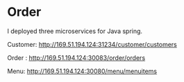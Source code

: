 # Order

I deployed three microservices for Java spring.

Customer:
http://169.51.194.124:31234/customer/customers

Order :
http://169.51.194.124:30083/order/orders

Menu:
http://169.51.194.124:30080/menu/menuitems
